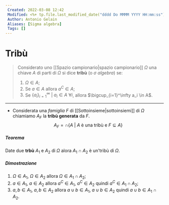 ```yaml
---
 Created: 2022-03-08 12:42
 Modified: <%+ tp.file.last_modified_date("dddd Do MMMM YYYY HH:mm:ss") %>
 Author: Antonio Gelain
 Aliases: [Sigma algebra]
 Tags: []
---
```


# Tribù

> Considerato uno [[Spazio campionario|spazio campionario]] $\Omega$ una chiave $A$ di parti di $\Omega$ si dice **tribù** (o $\sigma$ *algebra*) se:
> 1. $\Omega \in A$;
> 2. Se $a \in A$ allora $a^C \in A$;
> 3. Se $\{ a_i \}_{i=1}^\infty\ |\ a_i \in A\ \forall i$, allora $\bigcup_{i=1}^\infty a_i \in A$.

---

- Considerata una *famiglia* $F$ di [[Sottoinsieme|sottoinsiemi]] di $\Omega$ chiamiamo $A_F$ la **tribù generata** da $F$.
  $$A_F = \cap \{ A\ |\ A \text{ è una tribù e } F \subseteq A \}$$

##### Teorema
Date due **trbù** $A_1$ e $A_2$ di $\Omega$ alora $A_1 \cap A_2$ è un'tribù di $\Omega$.

##### Dimostrazione
1. $\Omega \in A_1$, $\Omega \in A_2$ allora $\Omega \in A_1 \cap A_2$;
2. $a \in A_1$, $a \in A_2$ allora $a^C \in A_1$, $a^C \in A_2$ quindi $a^C \in A_1 \cap A_2$;
3. $a, b \in A_1$, $a, b \in A_2$ allora $a \cup b \in A_1$, $a \cup b \in A_2$ quindi $a \cup b \in A_1 \cap A_2$.